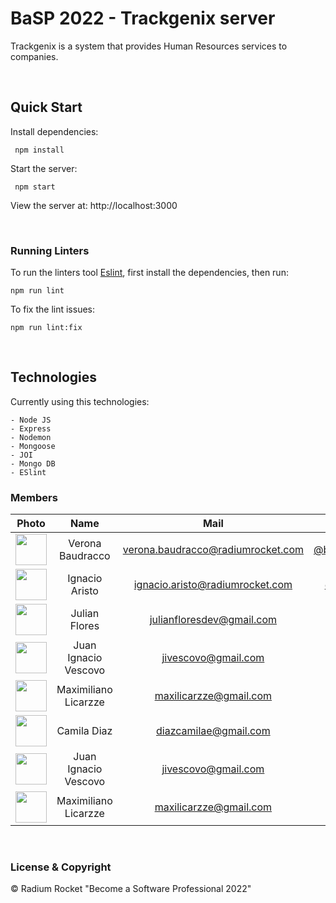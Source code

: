 # BaSP 2022 - Trackgenix server

Trackgenix is a system that provides Human Resources services to companies.

<br>

## Quick Start

Install dependencies:

```console
 npm install
```

Start the server:

```console
 npm start
```

 View the server at: http://localhost:3000

<br>

 ### Running Linters

To run the linters tool [Eslint](https://eslint.org/), first install the dependencies, then run:

```console
npm run lint
```

To fix the lint issues:

```console
npm run lint:fix
```

<br>

## Technologies

Currently using this technologies:

```console
- Node JS
- Express
- Nodemon
- Mongoose
- JOI
- Mongo DB
- ESlint
```

### Members

|Photo | Name  | Mail | Github
| :-----: | :-----: | :-----: | :-----: |
<img src="https://avatars.githubusercontent.com/u/100219704?v=4" height="50" width="50">| Verona Baudracco| verona.baudracco@radiumrocket.com | [@baudraccoverona](https://https://https://github.com/baudraccoverona)
<img src="https://avatars.githubusercontent.com/u/72083744?v=4" height="50" width="50">| Ignacio Aristo| ignacio.aristo@radiumrocket.com | [@ignacioaristo](https://https://github.com/ignacioaristo)
<img src="https://avatars.githubusercontent.com/u/96196361?v=4" height="50" width="50">| Julian Flores | julianfloresdev@gmail.com | [@JulianF](https://github.com/JulianFloresDev)
<img src="https://avatars.githubusercontent.com/u/96145652?v=4" height="50" width="50">| Juan Ignacio Vescovo | jivescovo@gmail.com | [@jivescovo](https://github.com/jivescovo)
<img src="https://avatars.githubusercontent.com/u/111143526?v=4" height="50" width="50">| Maximiliano Licarzze | maxilicarzze@gmail.com | [@Licamus](https://github.com/Licamus)
<img src="https://avatars.githubusercontent.com/u/109966958?v=4" height="50" width="50">| Camila Diaz | diazcamilae@gmail.com | [@cami-diaz](https://github.com/cami-diaz)
<img src="https://avatars.githubusercontent.com/u/96145652?v=4" height="50" width="50">| Juan Ignacio Vescovo | jivescovo@gmail.com | [@jivescovo](https://github.com/jivescovo)
<img src="https://avatars.githubusercontent.com/u/111143526?v=4" height="50" width="50">| Maximiliano Licarzze | maxilicarzze@gmail.com | [@Licamus](https://github.com/Licamus)

<br>

### License & Copyright

© Radium Rocket "Become a Software Professional 2022"